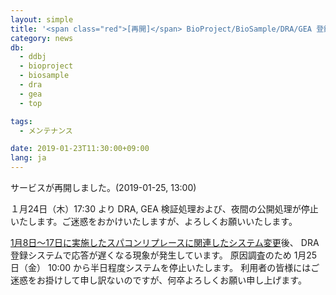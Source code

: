 ```yaml
---
layout: simple
title: '<span class="red">[再開]</span> BioProject/BioSample/DRA/GEA 登録システムの緊急メンテナンス 1月25日（金）10:00'
category: news
db:
  - ddbj
  - bioproject
  - biosample
  - dra
  - gea
  - top

tags:
  - メンテナンス

date: 2019-01-23T11:30:00+09:00
lang: ja
---
```


<p class="red">サービスが再開しました。(2019-01-25, 13:00)</p>

<p>１月24日（木）17:30 より DRA, GEA 検証処理および、夜間の公開処理が停止いたします。ご迷惑をおかけいたしますが、よろしくお願いいたします。</p>

<p><a href="/news/ja/2018-12-27.html">1月8日～17日に実施したスパコンリプレースに関連したシステム変更</a>後、
    DRA 登録システムで応答が遅くなる現象が発生しています。
    原因調査のため 1月25日（金） 10:00 から半日程度システムを停止いたします。
    利用者の皆様にはご迷惑をお掛けして申し訳ないのですが、何卒よろしくお願い申し上げます。</p>
